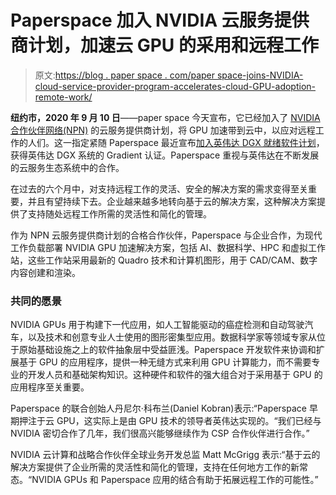 # Paperspace 加入 NVIDIA 云服务提供商计划，加速云 GPU 的采用和远程工作

> 原文:[https://blog . paper space . com/paper space-joins-NVIDIA-cloud-service-provider-program-accelerates-cloud-GPU-adoption-remote-work/](https://blog.paperspace.com/paperspace-joins-nvidia-cloud-service-provider-program-accelerates-cloud-gpu-adoption-remote-work/)

**纽约市，2020 年 9 月 10 日**——paper space 今天宣布，它已经加入了 [NVIDIA 合作伙伴网络(NPN)](https://www.nvidia.com/en-us/about-nvidia/partners/) 的云服务提供商计划，将 GPU 加速带到云中，以应对远程工作的人们。这一指定紧随 Paperspace 最近宣布[加入英伟达 DGX 就绪软件计划](https://blogs.nvidia.com/blog/2020/05/14/dgx-ready-software-program-partners/)，获得英伟达 DGX 系统的 Gradient 认证。Paperspace 重视与英伟达在不断发展的云服务生态系统中的合作。

在过去的六个月中，对支持远程工作的灵活、安全的解决方案的需求变得至关重要，并且有望持续下去。企业越来越多地转向基于云的解决方案，这种解决方案提供了支持随处远程工作所需的灵活性和简化的管理。

作为 NPN 云服务提供商计划的合格合作伙伴，Paperspace 与企业合作，为现代工作负载部署 NVIDIA GPU 加速解决方案，包括 AI、数据科学、HPC 和虚拟工作站，这些工作站采用最新的 Quadro 技术和计算机图形，用于 CAD/CAM、数字内容创建和渲染。

### 共同的愿景

NVIDIA GPUs 用于构建下一代应用，如人工智能驱动的癌症检测和自动驾驶汽车，以及技术和创意专业人士使用的图形密集型应用。数据科学家等领域专家从位于原始基础设施之上的软件抽象层中受益匪浅。Paperspace 开发软件来协调和扩展基于 GPU 的应用程序，提供一种无缝方式来利用 GPU 计算能力，而不需要专业的开发人员和基础架构知识。这种硬件和软件的强大组合对于采用基于 GPU 的应用程序至关重要。

Paperspace 的联合创始人丹尼尔·科布兰(Daniel Kobran)表示:“Paperspace 早期押注于云 GPU，这实际上是由 GPU 技术的领导者英伟达实现的。“我们已经与 NVIDIA 密切合作了几年，我们很高兴能够继续作为 CSP 合作伙伴进行合作。”

NVIDIA 云计算和战略合作伙伴全球业务开发总监 Matt McGrigg 表示:“基于云的解决方案提供了企业所需的灵活性和简化的管理，支持在任何地方工作的新常态。“NVIDIA GPUs 和 Paperspace 应用的结合有助于拓展远程工作的可能性。”
